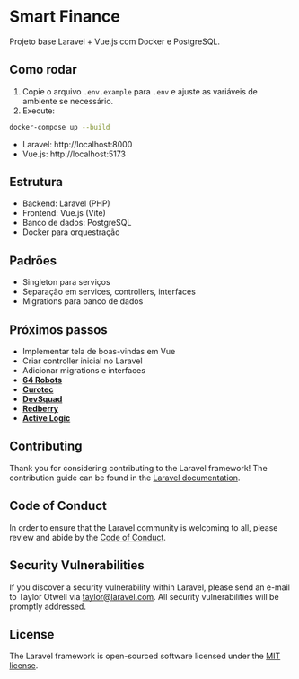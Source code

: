 # Smart Finance

Projeto base Laravel + Vue.js com Docker e PostgreSQL.

## Como rodar

1. Copie o arquivo `.env.example` para `.env` e ajuste as variáveis de ambiente se necessário.
2. Execute:

```sh
docker-compose up --build
```

- Laravel: http://localhost:8000
- Vue.js: http://localhost:5173

## Estrutura
- Backend: Laravel (PHP)
- Frontend: Vue.js (Vite)
- Banco de dados: PostgreSQL
- Docker para orquestração

## Padrões
- Singleton para serviços
- Separação em services, controllers, interfaces
- Migrations para banco de dados

## Próximos passos
- Implementar tela de boas-vindas em Vue
- Criar controller inicial no Laravel
- Adicionar migrations e interfaces
- **[64 Robots](https://64robots.com)**
- **[Curotec](https://www.curotec.com/services/technologies/laravel)**
- **[DevSquad](https://devsquad.com/hire-laravel-developers)**
- **[Redberry](https://redberry.international/laravel-development)**
- **[Active Logic](https://activelogic.com)**

## Contributing

Thank you for considering contributing to the Laravel framework! The contribution guide can be found in the [Laravel documentation](https://laravel.com/docs/contributions).

## Code of Conduct

In order to ensure that the Laravel community is welcoming to all, please review and abide by the [Code of Conduct](https://laravel.com/docs/contributions#code-of-conduct).

## Security Vulnerabilities

If you discover a security vulnerability within Laravel, please send an e-mail to Taylor Otwell via [taylor@laravel.com](mailto:taylor@laravel.com). All security vulnerabilities will be promptly addressed.

## License

The Laravel framework is open-sourced software licensed under the [MIT license](https://opensource.org/licenses/MIT).
